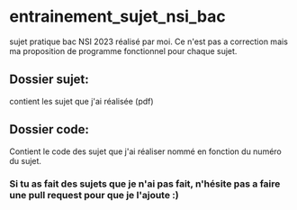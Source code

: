 # entrainement_sujet_nsi_bac
sujet pratique bac NSI 2023 réalisé par moi.
Ce n'est pas a correction mais ma proposition de programme fonctionnel pour chaque sujet.

## Dossier sujet:
contient les sujet que j'ai réalisée (pdf)

## Dossier code:
Contient le code des sujet que j'ai réaliser nommé en fonction du numéro du sujet.

### Si tu as fait des sujets que je n'ai pas fait, n'hésite pas a faire une pull request pour que je l'ajoute :)
